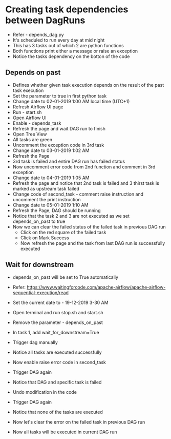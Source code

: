 # Creating task dependencies between DagRuns
- Refer - depends_dag.py
- It's scheduled to run every day at mid night
- This has 3 tasks out of which 2 are python functions
- Both functions print either a message or raise an exception
- Notice the tasks dependency on the botton of the code

## Depends on past
- Defines whether given task execution depends on the result of the past task execution
- Set the parameter to true in first python task
- Change date to 02-01-2019 1:00 AM local time (UTC+1)
- Refresh Airflow UI page
- Run - start.sh
- Open Airflow UI
- Enable - depends_task
- Refresh the page and wait DAG run to finish
- Open Tree View
- All tasks are green
- Uncomment the exception code in 3rd task
- Change date to 03-01-2019 1:02 AM
- Refresh the Page
- 3rd task is failed and entire DAG run has failed status
- Now uncomment error code from 2nd function and comment in 3rd exception
- Change date to 04-01-2019 1:05 AM
- Refresh the page and notice that 2nd task is failed and 3 thirst task is marked as upstream task failed
- Change code of second_task - comment raise instruction and uncomment the print instruction
- Change date to 05-01-2019 1:10 AM
- Refresh the Page, DAG should be running
- Notice that the task 2 and 3 are not executed as we set depends_on_past to true
- Now we can clear the failed status of the failed task in previous DAG run
  - Click on the red square of the failed task
  - Click on Mark Success
  - Now refresh the page and the task from last DAG run is successfully executed

## Wait for downstream
 - depends_on_past will be set to True automatically
- Refer: https://www.waitingforcode.com/apache-airflow/apache-airflow-sequential-execution/read

- Set the current date to - 19-12-2019 3-30 AM
- Open terminal and run stop.sh and start.sh
- Remove the parameter - depends_on_past
- In task 1, add wait_for_downstream=True
- Trigger dag manually
- Notice all tasks are executed successfully
- Now enable raise error code in second_task
- Trigger DAG again
- Notice that DAG and specific task is failed
- Undo modification in the code
- Trigger DAG again
- Notice that none of the tasks are executed
- Now let's clear the error on the failed task in previous DAG run
- Now all tasks will be executed in current DAG run

